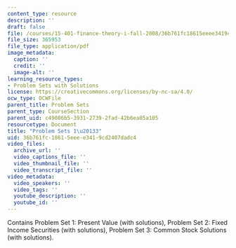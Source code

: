 ```yaml
---
content_type: resource
description: ''
draft: false
file: /courses/15-401-finance-theory-i-fall-2008/36b761fc18615eeee3419cd2407dadc4_MIT15_401F08_Problem_Sets.pdf
file_size: 365953
file_type: application/pdf
image_metadata:
  caption: ''
  credit: ''
  image-alt: ''
learning_resource_types:
- Problem Sets with Solutions
license: https://creativecommons.org/licenses/by-nc-sa/4.0/
ocw_type: OCWFile
parent_title: Problem Sets
parent_type: CourseSection
parent_uid: c49086b5-3931-2739-2fad-42b6ea85a105
resourcetype: Document
title: "Problem Sets 1\u20133"
uid: 36b761fc-1861-5eee-e341-9cd2407dadc4
video_files:
  archive_url: ''
  video_captions_file: ''
  video_thumbnail_file: ''
  video_transcript_file: ''
video_metadata:
  video_speakers: ''
  video_tags: ''
  youtube_description: ''
  youtube_id: ''
---
```

Contains Problem Set 1: Present Value (with solutions), Problem Set 2: Fixed Income Securities (with solutions), Problem Set 3: Common Stock Solutions (with solutions).